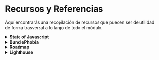 # Recursos y Referencias

Aquí encontrarás una recopilación de recursos que pueden ser de utilidad de forma trasversal a lo largo de todo el módulo.


<details>
  <summary><strong>State of Javascript</strong></summary>
  <a href="https://stateofjs.com/en-US">State of Javascript</a>
  <p>
    Estadísticas anuales de las características, herramientas y frameworks relacionadas con el lenguaje, basadas en encuestas realizadas a la comunidad.
  </p>
  <p>
    Puede resultar de utilidad para tener una orientación a la hora de considerar para su uso o dejar de considerar ciertas tecnologías.
  </p>
</details>

<details>
  <summary><strong>BundlePhobia</strong></summary>  
  <a href="https://bundlephobia.com/">BundlePhobia</a>
  <p>
    ¿Cuánto ocupa cada paquete de npm?
  </p>
  <img src="assets/bundlephobia.png" alt="bundlephobia">
</details>

<details>
  <summary><strong>Roadmap</strong></summary>  
  <a href="https://roadmap.sh/">Roadmap</a>
  <p>
    Sitio que pretende ofrecer una <i>hoja de ruta</i> a la hora de abordar un perfil profesional dentro del sector de la informática. 
  </p>
  <p>
    No debe interpretarse de forma rígida, puesto que a menudo los conocimientos necesarios pueden adquirirse en distinto orden al indicado. Además, en algunos casos, sólo es necesario adquirir el 10% de ellos para manejarnos en dicho sector. Las tecnologías mostradas  nos servirán para tener una visión de conjunto de todas las opciones posibles, pero en ningún caso significa que debemos aprender todas ellas para considerarnos competentes en dicho sector. Algunas tecnologías estan próximas a su reemplazo por otras por lo que no merece la pena invertir tiempo en ellas.
  </p>
  <img src="assets/roadmap.png" alt="roadmap">
</details>

<details>
  <summary><strong>Lighthouse</strong></summary>
  <p>
    Herramienta para desarrolladores incorporada en el navegador Chrome que nos permite realizar auditoría de aplicaciones web.
  </p>
  <img src="assets/lighthouse1.png" alt="lighthouse 1">
  <img src="assets/lighthouse2.png" alt="lighthouse 2">
</details>